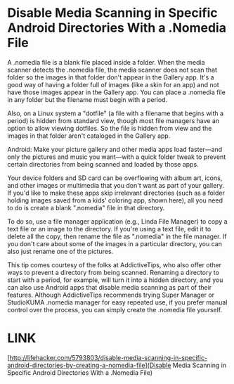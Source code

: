 # Disable Media Scanning in Specific Android Directories With a .Nomedia File

A .nomedia file is a blank file placed inside a folder. When the media scanner detects the .nomedia file, the media scanner does not scan that folder so the images in that folder don't appear in the Gallery app. It's a good way of having a folder full of images (like a skin for an app) and not have those images appear in the Gallery app. You can place a .nomedia file in any folder but the filename must begin with a period.

Also, on a Linux system a "dotfile" (a file with a filename that begins with a period) is hidden from standard view, though most file managers have an option to allow viewing dotfiles. So the file is hidden from view and the images in that folder aren't cataloged in the Gallery app.

Android: Make your picture gallery and other media apps load faster—and only the pictures and music you want—with a quick folder tweak to prevent certain directories from being scanned and loaded by those apps.

Your device folders and SD card can be overflowing with album art, icons, and other images or multimedia that you don't want as part of your gallery. If you'd like to make these apps skip irrelevant directories (such as a folder holding images saved from a kids' coloring app, shown here), all you need to do is create a blank ".nomedia" file in that directory.

To do so, use a file manager application (e.g., Linda File Manager) to copy a text file or an image to the directory. If you're using a text file, edit it to delete all the copy, then rename the file as ".nomedia" in the file manager. If you don't care about some of the images in a particular directory, you can also just rename one of the pictures.

This tip comes courtesy of the folks at AddictiveTips, who also offer other ways to prevent a directory from being scanned. Renaming a directory to start with a period, for example, will turn it into a hidden directory, and you can also use Android apps that disable media scanning as part of their features. Although AddictiveTips recommends trying Super Manager or StudioKUMA .nomedia manager for easy repeated use, if you prefer manual control over the process, you can simply create the .nomedia file yourself.

# LINK

[http://lifehacker.com/5793803/disable-media-scanning-in-specific-android-directories-by-creating-a-nomedia-file](Disable Media Scanning in Specific Android Directories With a .Nomedia File)
